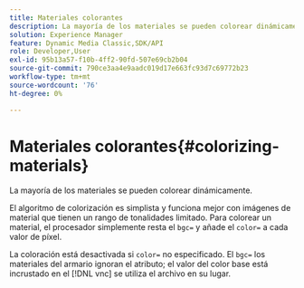 ```yaml
---
title: Materiales colorantes
description: La mayoría de los materiales se pueden colorear dinámicamente.
solution: Experience Manager
feature: Dynamic Media Classic,SDK/API
role: Developer,User
exl-id: 95b13a57-f10b-4ff2-90fd-507e69cb2b04
source-git-commit: 790ce3aa4e9aadc019d17e663fc93d7c69772b23
workflow-type: tm+mt
source-wordcount: '76'
ht-degree: 0%

---
```


# Materiales colorantes{#colorizing-materials}

La mayoría de los materiales se pueden colorear dinámicamente.

El algoritmo de colorización es simplista y funciona mejor con imágenes de material que tienen un rango de tonalidades limitado. Para colorear un material, el procesador simplemente resta el `bgc=` y añade el `color=` a cada valor de píxel.

La coloración está desactivada si `color=` no especificado. El `bgc=` los materiales del armario ignoran el atributo; el valor del color base está incrustado en el [!DNL vnc] se utiliza el archivo en su lugar.
